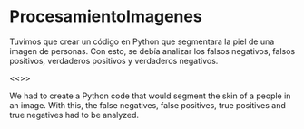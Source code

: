 # ProcesamientoImagenes
Tuvimos que crear un código en Python que segmentara la piel de una imagen de personas. 
Con esto, se debía analizar los falsos negativos, falsos positivos, verdaderos positivos y verdaderos negativos. 

<<>>

We had to create a Python code that would segment the skin of a people in an image.
With this, the false negatives, false positives, true positives and true negatives had to be analyzed.

